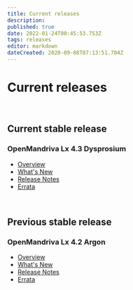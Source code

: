 ```yaml
---
title: Current releases
description: 
published: true
date: 2022-01-24T00:45:53.753Z
tags: releases
editor: markdown
dateCreated: 2020-09-08T07:13:51.704Z
---
```


# Current releases
<br>

## Current stable release
### OpenMandriva Lx 4.3 Dysprosium
- [Overview](/distribution/releases/omlx43)
- [What's New](/distribution/releases/omlx43/new)
- [Release Notes](/distribution/releases/omlx43/notes)
- [Errata](/distribution/releases/omlx43/errata)
<br>

## Previous stable release
### OpenMandriva Lx 4.2 Argon
- [Overview](/distribution/releases/omlx42/)
- [What's New](/distribution/releases/omlx42/new)
- [Release Notes](/distribution/releases/omlx42/notes)
- [Errata](/distribution/releases/omlx42/errata)
<br>
